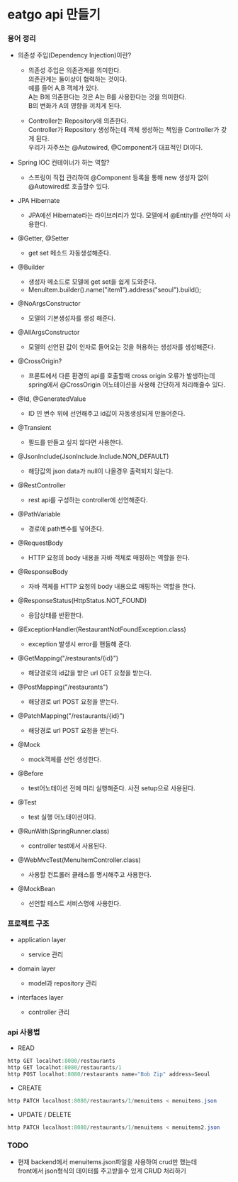 # eatgo api 만들기


### 용어 정리

- 의존성 주입(Dependency Injection)이란?

    - 의존성 주입은 의존관계를 의미한다.  
      의존관계는 둘이상이 협력하는 것이다.  
      예를 들어 A,B 객체가 있다.  
      A는 B에 의존한다는 것은 A는 B를 사용한다는 것을 의미한다.  
      B의 변화가 A의 영향을 끼치게 된다.  

    - Controller는 Repository에 의존한다.  
      Controller가 Repository 생성하는데 객체 생성하는 책임을 Controller가 갖게 된다.   
      우리가 자주쓰는 @Autowired, @Component가 대표적인 DI이다.  

- Spring IOC 컨테이너가 하는 역할?  
    - 스프링이 직접 관리하여 @Component 등록을 통해 new 생성자 없이 @Autowired로 호출할수 있다.

- JPA Hibernate
    - JPA에선 Hibernate라는 라이브러리가 있다. 모델에서 @Entity를 선언하여 사용한다.

- @Getter, @Setter
    - get set 메소드 자동생성해준다.

- @Builder
    - 생성자 메소드로 모델에 get set을 쉽게 도와준다.
    - MenuItem.builder().name("item1").address("seoul").build();

- @NoArgsConstructor
    - 모델의 기본생성자를 생성 해준다. 
    
- @AllArgsConstructor
    - 모델의 선언된 값이 인자로 들어오는 것을 허용하는 생성자를 생성해준다.

- @CrossOrigin?
    - 프론트에서 다른 환경의 api를 호출할때 cross origin 오류가 발생하는데 spring에서 
     @CrossOrigin 어노테이션을 사용해 간단하게 처리해줄수 있다.
     
- @Id, @GeneratedValue
    - ID 인 변수 위에 선언해주고 id값이 자동생성되게 만들어준다.
    
- @Transient
    - 필드를 만들고 싶지 않다면 사용한다. 

- @JsonInclude(JsonInclude.Include.NON_DEFAULT)
    - 해당값의 json data가 null이 나올경우 출력되지 않는다. 
    
- @RestController
    - rest api를 구성하는 controller에 선언해준다.

- @PathVariable
    - 경로에 path변수를 넣어준다.

- @RequestBody
    - HTTP 요청의 body 내용을 자바 객체로 매핑하는 역할을 한다.
    
- @ResponseBody
    - 자바 객체를 HTTP 요청의 body 내용으로 매핑하는 역할을 한다.
   
- @ResponseStatus(HttpStatus.NOT_FOUND)
    - 응답상태를 반환한다.

- @ExceptionHandler(RestaurantNotFoundException.class)
    - exception 발생시 error를 핸들해 준다.
    
- @GetMapping("/restaurants/{id}")
    - 해당경로의 id값을 받은 url GET 요청을 받는다.
     
- @PostMapping("/restaurants")
    - 해당경로 url POST 요청을 받는다.

- @PatchMapping("/restaurants/{id}")
    - 해당경로 url POST 요청을 받는다.

- @Mock
    - mock객체를 선언 생성한다.

- @Before
    - test어노테이션 전에 미리 실행해준다. 사전 setup으로 사용된다.
    
- @Test
    - test 실행 어노테이션이다.

- @RunWith(SpringRunner.class)
    - controller test에서 사용된다.
    
- @WebMvcTest(MenuItemController.class)
    - 사용할 컨트롤러 클래스를 명시해주고 사용한다. 
    
- @MockBean
    - 선언할 테스트 서비스명에 사용한다.

### 프로젝트 구조
- application layer 
    - service 관리

- domain layer 
    - model과 repository 관리

- interfaces layer 
    - controller 관리

### api 사용법

* READ
 ```java
http GET localhot:8080/restaurants
http GET localhot:8080/restaurants/1
http POST localhot:8080/restaurants name="Bob Zip" address=Seoul
```

* CREATE
```java
http PATCH localhost:8080/restaurants/1/menuitems < menuitems.json
```

* UPDATE / DELETE
```java
http PATCH localhost:8080/restaurants/1/menuitems < menuitems2.json
```

### TODO

- 현재 backend에서 menuitems.json파일을 사용하여 crud만 했는데  
  front에서 json형식의 데이터를 주고받을수 있게 CRUD 처리하기 